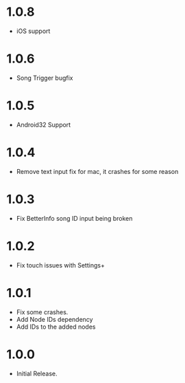 # 1.0.8
- iOS support

# 1.0.6
- Song Trigger bugfix

# 1.0.5
- Android32 Support

# 1.0.4
- Remove text input fix for mac, it crashes for some reason

# 1.0.3
- Fix BetterInfo song ID input being broken

# 1.0.2
- Fix touch issues with Settings+

# 1.0.1
- Fix some crashes.
- Add Node IDs dependency
- Add IDs to the added nodes

# 1.0.0
- Initial Release.
